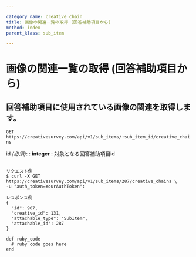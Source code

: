 ```yaml
---

category_name: creative_chain
title: 画像の関連一覧の取得 (回答補助項目から)
method: index
parent_klass: sub_item

---
```


# 画像の関連一覧の取得 (回答補助項目から)

## 回答補助項目に使用されている画像の関連を取得します。

`GET https://creativesurvey.com/api/v1/sub_items/:sub_item_id/creative_chains`

id _(必須)_:
: __integer__
: 対象となる回答補助項目id

~~~

リクエスト例
$ curl -X GET https://creativesurvey.com/api/v1/sub_items/287/creative_chains \
-u "auth_token=YourAuthToken":

レスポンス例
{
  "id": 907,
  "creative_id": 131,
  "attachable_type": "SubItem",
  "attachable_id": 287
}

~~~

 
~~~
def ruby_code
  # ruby code goes here
end
~~~

　
　
